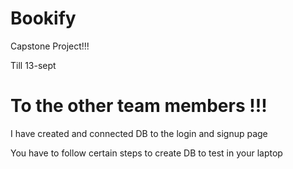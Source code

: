 # Bookify
Capstone Project!!!
<br>
<p> Till 13-sept</p>
<h1>To the other team members !!! </h1>
<p> I have created and connected DB to the login and signup page </p>
<p> You have to follow certain steps to create DB to test in your laptop</p>
